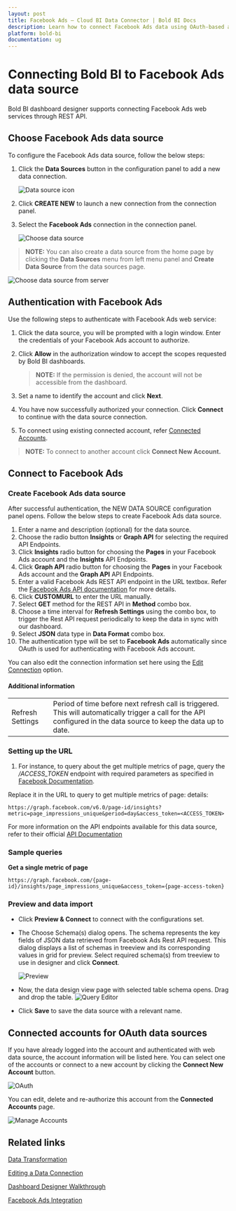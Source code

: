 ```yaml
---
layout: post
title: Facebook Ads – Cloud BI Data Connector | Bold BI Docs
description: Learn how to connect Facebook Ads data using OAuth-based authentication through REST API endpoint with Bold BI Cloud.
platform: bold-bi
documentation: ug
---
```


# Connecting Bold BI to Facebook Ads data source
Bold BI dashboard designer supports connecting Facebook Ads web services through REST API. 

## Choose Facebook Ads data source
To configure the Facebook Ads data source, follow the below steps:
1. Click the **Data Sources** button in the configuration panel to add a new data connection.

   ![Data source icon](/static/assets/cloud/working-with-datasource/data-connectors/images/common/DataSourcesIcon.png)

2. Click **CREATE NEW** to launch a new connection from the connection panel.
3. Select the **Facebook Ads** connection in the connection panel.

   ![Choose data source](/static/assets/cloud/working-with-datasource/data-connectors/images/facebookads/ChooseDS.png)

> **NOTE:** You can also create a data source from the home page by clicking the **Data Sources** menu from left menu panel and **Create Data Source** from the data sources page.

   ![Choose data source from server](/static/assets/cloud/working-with-datasource/data-connectors/images/facebookads/ChooseDS_Server.png)

## Authentication with Facebook Ads
Use the following steps to authenticate with Facebook Ads web service:

1. Click the data source, you will be prompted with a login window. Enter the credentials of your Facebook Ads account to authorize.
2. Click **Allow** in the authorization window to accept the scopes requested by Bold BI dashboards.

   > **NOTE:** If the permission is denied, the account will not be accessible from the dashboard.

3. Set a name to identify the account and click **Next**. 
4. You have now successfully authorized your connection. Click **Connect** to continue with the data source connection.
5. To connect using existing connected account, refer [Connected Accounts](/cloud-bi/working-with-data-source/data-connectors/facebook-ads/#connected-accounts-for-oauth-data-sources).

> **NOTE:** To connect to another account click **Connect New Account.**


## Connect to Facebook Ads
### Create Facebook Ads data source
After successful authentication, the NEW DATA SOURCE configuration panel opens. Follow the below steps to create Facebook Ads data source.
1. Enter a name and description (optional) for the data source.
2. Choose the radio button **Insights** or **Graph API** for selecting the required API Endpoints.
3. Click **Insights** radio button for choosing the **Pages** in your Facebook Ads account and the **Insights** API Endpoints.
4. Click **Graph API** radio button for choosing the **Pages** in your Facebook Ads account and the **Graph API** API Endpoints.
5. Enter a valid Facebook Ads REST API endpoint in the URL textbox. Refer the [Facebook Ads API documentation](https://developers.facebook.com/docs/graph-api/reference/) for more details.
6. Click **CUSTOMURL** to enter the URL manually.   
7. Select **GET** method for the REST API in **Method** combo box.
8. Choose a time interval for **Refresh Settings** using the combo box, to trigger the Rest API request periodically to keep the data in sync with our dashboard.  
9. Select **JSON** data type in **Data Format** combo box.
10. The authentication type will be set to **Facebook Ads** automatically since OAuth is used for authenticating with Facebook Ads account.

You can also edit the connection information set here using the [Edit Connection](/cloud-bi/working-with-data-source/editing-a-data-connection/) option.

#### Additional information
<table width="600">
<tr>
<td>
Refresh Settings
</td>
<td>
Period of time before next refresh call is triggered. This will automatically trigger a call for the API configured in the data source to keep the data up to date.
</td>
</tr>
</table>

### Setting up the URL
1. For instance, to query about the get multiple metrics of page, query the <i>/ACCESS_TOKEN</i> endpoint with required parameters as specified in [Facebook Documentation](https://developers.facebook.com/docs/graph-api/reference/).

Replace it in the URL to query to get multiple metrics of page: details:

`https://graph.facebook.com/v6.0/page-id/insights?metric=page_impressions_unique&period=day&access_token=<ACCESS_TOKEN>`

For more information on the API endpoints available for this data source, refer to their official [API Documentation](https://developers.facebook.com/docs/graph-api/reference/)

### Sample queries
**Get a single metric of page**

`https://graph.facebook.com/{page-id}/insights/page_impressions_unique&access_token={page-access-token}`

### Preview and data import
* Click **Preview & Connect** to connect with the configurations set.
* The Choose Schema(s) dialog opens. The schema represents the key fields of JSON data retrieved from Facebook Ads Rest API request. This dialog displays a list of schemas in treeview and its corresponding values in grid for preview. Select required schema(s) from treeview to use in designer and click **Connect**.

   ![Preview](/static/assets/cloud/working-with-datasource/data-connectors/images/common/Preview.png)

* Now, the data design view page with selected table schema opens. Drag and drop the table.
   ![Query Editor](/static/assets/cloud/working-with-datasource/data-connectors/images/common/QueryEditor.png)

* Click **Save** to save the data source with a relevant name.

## Connected accounts for OAuth data sources
If you have already logged into the account and authenticated with web data source, the account information will be listed here. You can select one of the accounts or connect to a new account by clicking the **Connect New Account** button.

   ![OAuth](/static/assets/cloud/working-with-datasource/data-connectors/images/facebookads/OAuthDS.png)

You can edit, delete and re-authorize this account from the **Connected Accounts** page.

   ![Manage Accounts](/static/assets/cloud/working-with-datasource/data-connectors/images/facebookads/ManageDS.png)

## Related links

[Data Transformation](/cloud-bi/working-with-data-source/transforming-data/joining-table/)

[Editing a Data Connection](/cloud-bi/working-with-data-source/editing-a-data-connection/)   

[Dashboard Designer Walkthrough](/cloud-bi/getting-started/quick-start/)

[Facebook Ads Integration](https://www.boldbi.com/integrations/facebook-ads)
